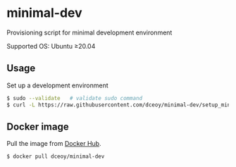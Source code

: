 minimal-dev
===========

Provisioning script for minimal development environment

Supported OS: Ubuntu &ge;20.04

Usage
-----

Set up a development environment

```sh
$ sudo --validate   # validate sudo command
$ curl -L https://raw.githubusercontent.com/dceoy/minimal-dev/setup_minimal_dev.sh | bash
```
Docker image
-------------

Pull the image from [Docker Hub](https://hub.docker.com/r/dceoy/minimal-dev/).

```sh
$ docker pull dceoy/minimal-dev
```
